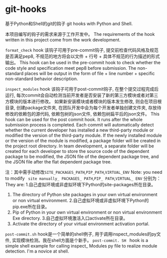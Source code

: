 # git-hooks

基于Python和Shell的git的钩子
git hooks with Python and Shell.

本项目编写的钩子的需求来源于工作开发中。
The requirements of the hook written in this project come from the work development.

`format_check` hook
该钩子可用于pre-commit钩子, 提交前检查代码风格及规范是否满足pep8, 不规范的地方将会以文件 + 行号 + 具体不规范的行为描述的形式输出。
This hook can be used in the pre-commit hook to check whether the code style and specification meet pep8 before submission. The non-standard places will be output in the form of file + line number + specific non-standard behavior description.

`inspect_modules` hook
该钩子可用于post-commit钩子, 在整个提交过程完成后运行, 每次commit会自动检测当前开发者是否安装了新的第三方模块或者对第三方模块的版本进行修改。
如果新安装模块或者模块的版本发生修改, 则会在项目根目录, 创建package文件夹, 在团队开发中会为每个开发者单独创建文件夹, 存放待修改的依赖包的源代码, 依赖包树的json文件, 依赖包树扁平后的json文件。
This hook can be used for the post commit hook. It runs after the whole submission process is completed. Each commit will automatically detect whether the current developer has installed a new third-party module or modified the version of the third-party module.
If the newly installed module or the version of the module is modified, a package folder will be created in the project root directory. In team development, a separate folder will be created for each developer to store the source code of the dependent package to be modified, the JSON file of the dependent package tree, and the JSON file after the flat dependent package tree.

注：其中需手动修改`SITE_PACKAGES_PATH`,`PIP_PATH`,`VIRTUAL_ENV`
Note: you need to modify ` site manually_ PACKAGES_ PATH`,`PIP_ PATH`,`VIRTUAL_ ENV`
分别为：
They are:
1.自己虚拟环境或非虚拟环境下Python的site-packages所在目录。
1. The directory of Python site packages in your own virtual environment or non virtual environment.
2.自己虚拟环境或非虚拟环境下Python的pip.exe所在目录。
2. Pip of Python in your own virtual environment or non virtual environment Exe directory.
3.自己虚拟环境激活入口activate所在目录。
3. Activate the directory of your virtual environment activation portal.


`post-commit.sh` hook是一个简单的shell例子, 用于调用inspect_modules的py文件, 实现模块检测。我在shell方面是个新手。
`post-commit. SH ` hook is a simple shell example for calling inspect_ Modules py file to realize module detection. I'm a novice at shell.
